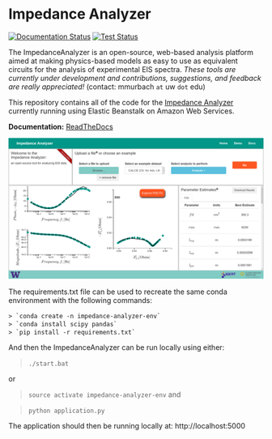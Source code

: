 # Impedance Analyzer
[![Documentation Status](https://readthedocs.org/projects/impedanceanalyzer/badge/?version=latest)](http://impedanceanalyzer.readthedocs.io/en/latest/?badge=latest)
[![Test Status](https://api.travis-ci.org/mdmurbach/ImpedanceAnalyzer.svg?branch=master)](https://travis-ci.org/mdmurbach/ImpedanceAnalyzer)

The ImpedanceAnalyzer is an open-source, web-based analysis platform aimed at making physics-based models as easy to use as equivalent circuits for the analysis of experimental EIS spectra. *These tools are currently under development and contributions, suggestions, and feedback are really appreciated!* (contact: mmurbach `at` uw `dot` edu)

This repository contains all of the code for the [Impedance Analyzer](http://theimpedanceanalyzer.com) currently running using Elastic Beanstalk on Amazon Web Services.

**Documentation:** [ReadTheDocs](http://impedanceanalyzer.readthedocs.io/en/latest/)

<img src="application/static/images/screenshot.PNG">

The requirements.txt file can be used to recreate the same conda environment with the following commands:

    > `conda create -n impedance-analyzer-env`
    > `conda install scipy pandas`
    > `pip install -r requirements.txt`

And then the ImpedanceAnalyzer can be run locally using either:

> `./start.bat`

or

> `source activate impedance-analyzer-env` and

> `python application.py`

The application should then be running locally at: http://localhost:5000
